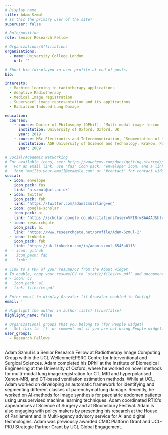 ```yaml
---
# Display name
title: Adam Szmul
# Is this the primary user of the site?
superuser: false

# Role/position
role: Senior Research Fellow

# Organizations/Affiliations
organizations:
  - name: University College London
    url: ''

# Short bio (displayed in user profile at end of posts)
bio: 

interests:
  - Machine learning in radiotherapy applications
  - Adaptive Radiotherapy
  - Medical Image registration
  - Supervoxel image representation and its applications
  - Radiation Induced Lung Damage

education:
  courses:
    - course: Doctor of Philosophy (DPhil), "Multi-modal image fusion in lung cancer application"
      institution: University of Oxford, Oxford, UK
      year: 2019
    - course: MSc Electronics and Telecommunication, "Segmentation of tomographic medical data for diagnosis and radiotherapy of prostate cancer changes"
      institution: AGH University of Science and Technology, Krakow, Poland
      year: 2009

# Social/Academic Networking
# For available icons, see: https://wowchemy.com/docs/getting-started/page-builder/#icons
#   For an email link, use "fas" icon pack, "envelope" icon, and a link in the
#   form "mailto:your-email@example.com" or "#contact" for contact widget.
social:
  - icon: envelope
    icon_pack: fas
    link: 'a.szmul@ucl.ac.uk'
  - icon: twitter
    icon_pack: fab
    link: 'https://twitter.com/adamszmul?lang=en'
  - icon: google-scholar
    icon_pack: ai
    link: 'https://scholar.google.co.uk/citations?user=VPI8rw8AAAAJ&hl=en'
  - icon: researchgate
    icon_pack: ai
    link: 'https://www.researchgate.net/profile/Adam-Szmul-2'
  - icon: linkedin
    icon_pack: fab
    link: 'https://uk.linkedin.com/in/adam-szmul-6545a0113'
#  - icon: github
#    icon_pack: fab
#    link: ''
    
# Link to a PDF of your resume/CV from the About widget.
# To enable, copy your resume/CV to `static/files/cv.pdf` and uncomment the lines below.
# - icon: cv
#   icon_pack: ai
#   link: files/cv.pdf

# Enter email to display Gravatar (if Gravatar enabled in Config)
email: ''

# Highlight the author in author lists? (true/false)
highlight_name: false

# Organizational groups that you belong to (for People widget)
#   Set this to `[]` or comment out if you are not using People widget.
user_groups:
  - Research Fellows
---
```


Adam Szmul is a Senior Research Fellow at Radiotherapy Image Computing Group within the UCL Wellcome/EPSRC Centre for Interventional and Surgical Sciences. Adam completed his DPhil at the Institute of Biomedical Engineering at the University of Oxford, where he worked on novel methods for multi-modal lung image registration for CT, MRI and hyperpolarised Xenon-MRI, and CT-based ventilation estimation methods. While at UCL, Adam worked on developing an automatic framework for identifying and segmenting different classes of parenchymal lung damage. Recently, he worked on AI-methods for image synthesis for paediatric abdomen patients using unsupervised machine learning techniques. Adam coordinated RTIC’s appearances at Science of Surgery and at Bloomsbury Festival. Adam is also engaging with policy makers by presenting his research at the House of Parliament and in Multi-agency advisory service for AI and digital technologies. Adam was previously awarded CMIC Platform Grant and UCL-PKU Strategic Partner Grant by UCL Global Engagement.
